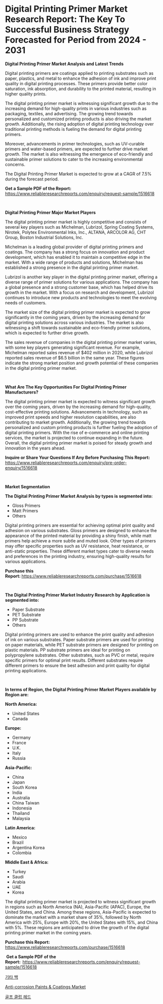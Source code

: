 <p><h1>Digital Printing Primer Market Research Report: The Key To Successful Business Strategy Forecasted for Period from 2024 - 2031</h1></p><p><strong>Digital Printing Primer Market Analysis and Latest Trends</strong></p>
<p><p>Digital printing primers are coatings applied to printing substrates such as paper, plastics, and metal to enhance the adhesion of ink and improve print quality in digital printing processes. These primers provide better color saturation, ink absorption, and durability to the printed material, resulting in higher quality prints.</p><p>The digital printing primer market is witnessing significant growth due to the increasing demand for high-quality prints in various industries such as packaging, textiles, and advertising. The growing trend towards personalized and customized printing products is also driving the market growth. Additionally, the rising adoption of digital printing technology over traditional printing methods is fueling the demand for digital printing primers.</p><p>Moreover, advancements in primer technologies, such as UV-curable primers and water-based primers, are expected to further drive market growth. The market is also witnessing the emergence of eco-friendly and sustainable primer solutions to cater to the increasing environmental concerns.</p><p>The Digital Printing Primer Market is expected to grow at a CAGR of 7.5% during the forecast period.</p></p>
<p><strong>Get a Sample PDF of the Report:&nbsp;</strong> <a href="https://www.reliableresearchreports.com/enquiry/request-sample/1516618">https://www.reliableresearchreports.com/enquiry/request-sample/1516618</a></p>
<p>&nbsp;</p>
<p><strong>Digital Printing Primer Major Market Players</strong></p>
<p><p>The digital printing primer market is highly competitive and consists of several key players such as Michelman, Lubrizol, Spring Coating Systems, Nirotek, Polytex Environmental Inks, Inc., ALTANA, ARCOLOR AG, CHT Group, Boston Industrial Solutions, Inc. </p><p>Michelman is a leading global provider of digital printing primers and coatings. The company has a strong focus on innovation and product development, which has enabled it to maintain a competitive edge in the market. With a wide range of products and solutions, Michelman has established a strong presence in the digital printing primer market.</p><p>Lubrizol is another key player in the digital printing primer market, offering a diverse range of primer solutions for various applications. The company has a global presence and a strong customer base, which has helped drive its growth in the market. With a focus on research and development, Lubrizol continues to introduce new products and technologies to meet the evolving needs of customers.</p><p>The market size of the digital printing primer market is expected to grow significantly in the coming years, driven by the increasing demand for digital printing solutions across various industries. The market is also witnessing a shift towards sustainable and eco-friendly primer solutions, which is expected to further drive growth.</p><p>The sales revenue of companies in the digital printing primer market varies, with some key players generating significant revenue. For example, Michelman reported sales revenue of $402 million in 2020, while Lubrizol reported sales revenue of $6.5 billion in the same year. These figures indicate the strong market position and growth potential of these companies in the digital printing primer market.</p></p>
<p>&nbsp;</p>
<p><strong>What Are The Key Opportunities For Digital Printing Primer Manufacturers?</strong></p>
<p><p>The digital printing primer market is expected to witness significant growth over the coming years, driven by the increasing demand for high-quality, cost-effective printing solutions. Advancements in technology, such as improved print speeds and higher resolution capabilities, are also contributing to market growth. Additionally, the growing trend towards personalized and custom printing products is further fueling the adoption of digital printing primers. With the rise of e-commerce and online printing services, the market is projected to continue expanding in the future. Overall, the digital printing primer market is poised for steady growth and innovation in the years ahead.</p></p>
<p><strong>Inquire or Share Your Questions If Any Before Purchasing This Report:</strong> <a href="https://www.reliableresearchreports.com/enquiry/pre-order-enquiry/1516618">https://www.reliableresearchreports.com/enquiry/pre-order-enquiry/1516618</a></p>
<p>&nbsp;</p>
<p><strong>Market Segmentation</strong></p>
<p><strong>The Digital Printing Primer Market Analysis by types is segmented into:</strong></p>
<p><ul><li>Gloss Primers</li><li>Matt Primers</li><li>Others</li></ul></p>
<p><p>Digital printing primers are essential for achieving optimal print quality and adhesion on various substrates. Gloss primers are designed to enhance the appearance of the printed material by providing a shiny finish, while matt primers help achieve a more subtle and muted look. Other types of primers may offer specific properties such as UV resistance, heat resistance, or anti-static properties. These different market types cater to diverse needs and preferences in the printing industry, ensuring high-quality results for various applications.</p></p>
<p><strong>Purchase this Report:&nbsp;</strong><a href="https://www.reliableresearchreports.com/purchase/1516618">https://www.reliableresearchreports.com/purchase/1516618</a></p>
<p>&nbsp;</p>
<p><strong>The Digital Printing Primer Market Industry Research by Application is segmented into:</strong></p>
<p><ul><li>Paper Substrate</li><li>PET Substrate</li><li>PP Substrate</li><li>Others</li></ul></p>
<p><p>Digital printing primers are used to enhance the print quality and adhesion of ink on various substrates. Paper substrate primers are used for printing on paper materials, while PET substrate primers are designed for printing on plastic materials. PP substrate primers are ideal for printing on polypropylene substrates. Other substrates, such as PVC or metal, require specific primers for optimal print results. Different substrates require different primers to ensure the best adhesion and print quality for digital printing applications.</p></p>
<p>&nbsp;</p>
<p><strong>In terms of Region, the Digital Printing Primer Market Players available by Region are:</strong></p>
<p>
    <p> <strong> North America: </strong>
        <ul>
            <li>United States</li>
            <li>Canada</li>
        </ul>
        </p> 
    <p> <strong> Europe: </strong>
        <ul>
            <li>Germany</li>
            <li>France</li>
            <li>U.K.</li>
            <li>Italy</li>
            <li>Russia</li>
        </ul>
        </p> 
    <p> <strong> Asia-Pacific: </strong>
        <ul>
            <li>China</li>
            <li>Japan</li>
            <li>South Korea</li>
            <li>India</li>
            <li>Australia</li>
            <li>China Taiwan</li>
            <li>Indonesia</li>
            <li>Thailand</li>
            <li>Malaysia</li>
        </ul>
        </p> 
    <p> <strong> Latin America: </strong>
        <ul>
            <li>Mexico</li>
            <li>Brazil</li>
            <li>Argentina Korea</li>
            <li>Colombia</li>
        </ul>
        </p> 
    <p> <strong> Middle East & Africa: </strong>
        <ul>
            <li>Turkey</li>
            <li>Saudi</li>
            <li>Arabia</li>
            <li>UAE</li>
            <li>Korea</li>
        </ul>
    </p>
    </p>
<p><p>The digital printing primer market is projected to witness significant growth in regions such as North America (NA), Asia-Pacific (APAC), Europe, the United States, and China. Among these regions, Asia-Pacific is expected to dominate the market with a market share of 35%, followed by North America with 25%, Europe with 20%, the United States with 15%, and China with 5%. These regions are anticipated to drive the growth of the digital printing primer market in the coming years.</p></p>
<p><strong>Purchase this Report: </strong><a href="https://www.reliableresearchreports.com/purchase/1516618">https://www.reliableresearchreports.com/purchase/1516618</a></p>
<p>&nbsp;<strong>Get a Sample PDF of the Report:&nbsp;&nbsp;</strong><a href="https://www.reliableresearchreports.com/enquiry/request-sample/1516618">https://www.reliableresearchreports.com/enquiry/request-sample/1516618</a></p>
<p><strong></strong></p>
<p><p><a href="https://medium.com/@jguiamba/%EA%B8%B0%ED%83%80-%EA%B0%80%EB%B0%A9-%EC%8B%9C%EC%9E%A5-%EC%84%B1%EA%B3%B5%EC%A0%81%EC%9D%B8-%EB%B9%84%EC%A6%88%EB%8B%88%EC%8A%A4-%EC%A0%84%EB%9E%B5-%EC%98%88%EC%B8%A1%EC%9D%84-%EC%9C%84%ED%95%9C-%EC%97%B4%EC%87%A0-2031%EB%85%84%EA%B9%8C%EC%A7%80-8697f8545e07">기타 백</a></p><p><a href="https://view.publitas.com/reportprime-1/global-anti-corrosion-paints-coatings-market-by-types-applications-and-major-players-with-regional-growth-rate-analysis-and-development-situation-from-2024-to-2031/">Anti-corrosion Paints & Coatings Market</a></p><p><a href="https://medium.com/@jguiamba/%EA%B3%A8%ED%94%84-%ED%81%B4%EB%9F%BD-%ED%97%A4%EB%93%9C-%EC%8B%9C%EC%9E%A5-%EC%9C%A0%ED%98%95-%EC%9D%91%EC%9A%A9-%EB%B0%8F-%EC%A7%80%EB%A6%AC%EC%97%90-%EB%94%B0%EB%A5%B8-%ED%8F%AC%EA%B4%84%EC%A0%81-%ED%8F%89%EA%B0%80-b740a4b71050">골프 클럽 헤드</a></p></p>